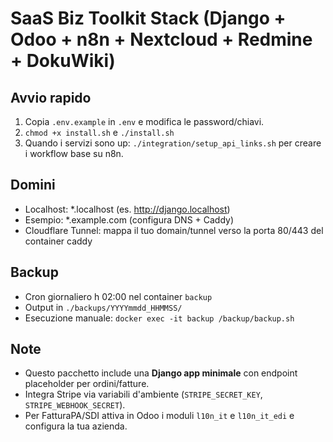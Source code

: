 # SaaS Biz Toolkit Stack (Django + Odoo + n8n + Nextcloud + Redmine + DokuWiki)

## Avvio rapido
1) Copia `.env.example` in `.env` e modifica le password/chiavi.
2) `chmod +x install.sh` e `./install.sh`
3) Quando i servizi sono up: `./integration/setup_api_links.sh` per creare i workflow base su n8n.

## Domini
- Localhost: *.localhost (es. http://django.localhost)
- Esempio: *.example.com (configura DNS + Caddy)
- Cloudflare Tunnel: mappa il tuo domain/tunnel verso la porta 80/443 del container caddy

## Backup
- Cron giornaliero h 02:00 nel container `backup`
- Output in `./backups/YYYYmmdd_HHMMSS/`
- Esecuzione manuale: `docker exec -it backup /backup/backup.sh`

## Note
- Questo pacchetto include una **Django app minimale** con endpoint placeholder per ordini/fatture.
- Integra Stripe via variabili d'ambiente (`STRIPE_SECRET_KEY`, `STRIPE_WEBHOOK_SECRET`).
- Per FatturaPA/SDI attiva in Odoo i moduli `l10n_it` e `l10n_it_edi` e configura la tua azienda.
